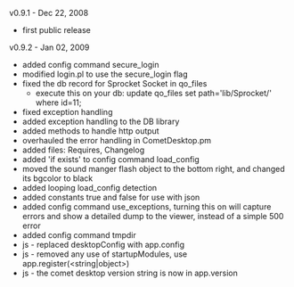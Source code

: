 v0.9.1 - Dec 22, 2008
  * first public release

v0.9.2 - Jan 02, 2009
  * added config command secure\_login
  * modified login.pl to use the secure\_login flag
  * fixed the db record for Sprocket Socket in qo\_files
    * execute this on your db: update qo\_files set path='lib/Sprocket/' where id=11;
  * fixed exception handling
  * added exception handling to the DB library
  * added methods to handle http output
  * overhauled the error handling in CometDesktop.pm
  * added files: Requires, Changelog
  * added 'if exists' to config command load\_config
  * moved the sound manger flash object to the bottom right, and changed its bgcolor to black
  * added looping load\_config detection
  * added constants true and false for use with json
  * added config command use\_exceptions, turning this on will capture errors and show a detailed dump to the viewer, instead of a simple 500 error
  * added config command tmpdir
  * js - replaced desktopConfig with app.config
  * js - removed any use of startupModules, use app.register(<string|object>)
  * js - the comet desktop version string is now in app.version